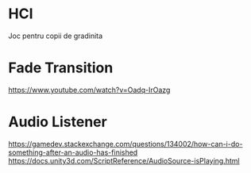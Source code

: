 # HCI
Joc pentru copii de gradinita


# Fade Transition
https://www.youtube.com/watch?v=Oadq-IrOazg

# Audio Listener
https://gamedev.stackexchange.com/questions/134002/how-can-i-do-something-after-an-audio-has-finished
https://docs.unity3d.com/ScriptReference/AudioSource-isPlaying.html
